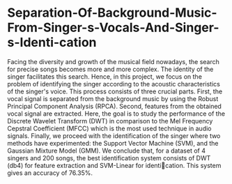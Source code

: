 # Separation-Of-Background-Music-From-Singer-s-Vocals-And-Singer-s-Identi-cation
Facing the diversity and growth of the musical field nowadays, the search for precise songs becomes more and more complex. The identity of the singer facilitates this search. Hence, in this project, we focus on the problem of identifying the singer according to the acoustic characteristics of the singer's voice. This process consists of three crucial parts. First, the vocal signal is separated from the background music by using the Robust Principal Component Analysis (RPCA). Second, features from the obtained vocal signal are extracted. Here, the goal is to study the performance of the Discrete Wavelet Transform (DWT) in comparison to the Mel Frequency Cepstral Coefficient (MFCC) which is the most used technique in audio signals. Finally, we proceed with the identification of the singer where two methods have experimented: the Support Vector Machine (SVM), and the Gaussian Mixture Model (GMM). We conclude that, for a dataset of 4 singers and 200 songs, the best identification system consists of DWT (db4) for feature extraction and SVM-Linear for identication. This system gives an accuracy of 76.35%.
